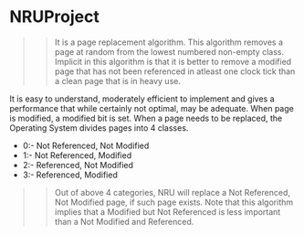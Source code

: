 # NRUProject
>> It is a page replacement algorithm. This algorithm removes a page at random from the lowest numbered non-empty class. Implicit in this algorithm is that it is better to remove a modified page that has not been referenced in atleast one clock tick than a clean page that is in heavy use.

It is easy to understand, moderately efficient to implement and gives a performance that while certainly not optimal, may be adequate. When page is modified, a modified bit is set. When a page needs to be replaced, the Operating System divides pages into 4 classes.

* 0:- Not Referenced, Not Modified
* 1:- Not Referenced, Modified
* 2:- Referenced, Not Modified
* 3:- Referenced, Modified
>> Out of above 4 categories, NRU will replace a Not Referenced, Not Modified page, if such page exists. Note that this algorithm implies that a Modified but Not Referenced is less important than a Not Modified and Referenced.
